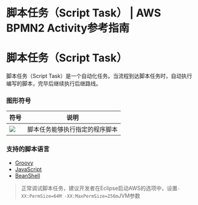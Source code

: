 # 脚本任务（Script Task） | AWS BPMN2 Activity参考指南

# 脚本任务（Script Task）

脚本任务（Script Task）是一个自动化任务。当流程到达脚本任务时，自动执行编写的脚本，完毕后继续执行后继路线。

### 图形符号

符号 | 说明  
---|---  
![](https://docs.awspaas.com/reference-guide/aws-paas-process-activity-reference-guide/activities/3.png) | 脚本任务能够执行指定的程序脚本  
  
### 支持的脚本语言

  * [Groovy](<groovy.html>)
  * [JavaScript](<javascript.html>)
  * [BeanShell](<beanshell.html>)

> 正常调试脚本任务，建议开发者在Eclipse启动AWS的选项中，设置`-XX:PermSize=64M -XX:MaxPermSize=256m`JVM参数